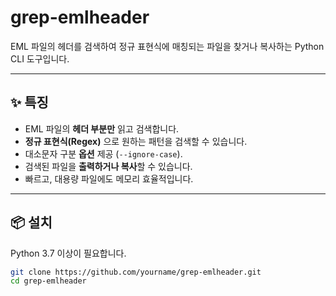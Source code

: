 # grep-emlheader

EML 파일의 헤더를 검색하여 정규 표현식에 매칭되는 파일을 찾거나 복사하는 Python CLI 도구입니다.

---

## ✨ 특징

- EML 파일의 **헤더 부분만** 읽고 검색합니다.
- **정규 표현식(Regex)** 으로 원하는 패턴을 검색할 수 있습니다.
- 대소문자 구분 **옵션** 제공 (`--ignore-case`).
- 검색된 파일을 **출력하거나 복사**할 수 있습니다.
- 빠르고, 대용량 파일에도 메모리 효율적입니다.

---

## 📦 설치

Python 3.7 이상이 필요합니다.

```bash
git clone https://github.com/yourname/grep-emlheader.git
cd grep-emlheader
